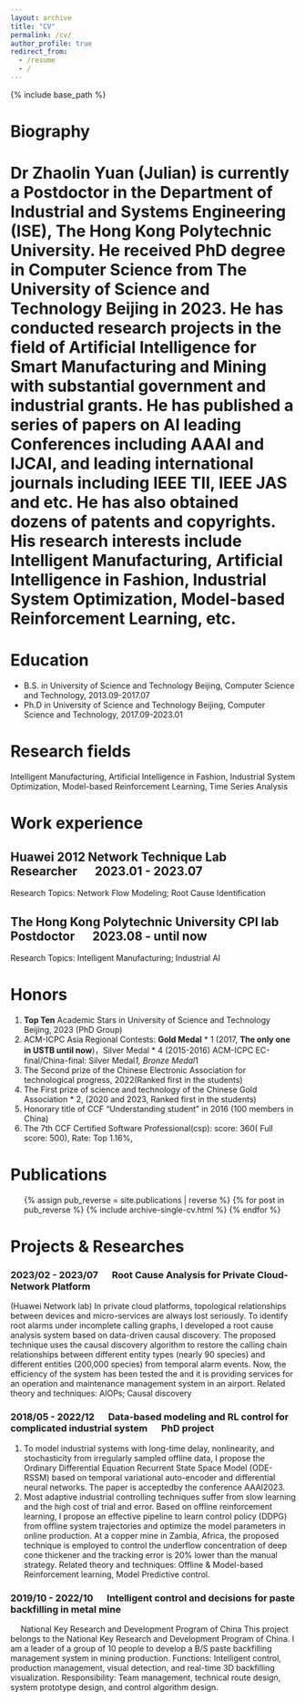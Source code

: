 ```yaml
---
layout: archive
title: "CV"
permalink: /cv/
author_profile: true
redirect_from:
  - /resume
  - /
---
```

{% include base_path %}

Biography
=========
Dr Zhaolin Yuan (Julian) is currently a Postdoctor in the Department of Industrial and Systems Engineering (ISE), The Hong Kong Polytechnic University. He received PhD degree in Computer Science from The University of Science and Technology Beijing in 2023. He has conducted research projects in the field of Artificial Intelligence for Smart Manufacturing and Mining with substantial government and industrial grants. He has published a series of papers on AI leading Conferences including AAAI and IJCAI, and leading international journals including IEEE TII, IEEE JAS and etc. He has also obtained dozens of patents and copyrights.
His research interests include Intelligent Manufacturing, Artificial Intelligence in Fashion, Industrial System Optimization, Model-based Reinforcement Learning, etc.  
=========

Education
=========

* B.S. in University of Science and Technology Beijing, Computer Science and Technology, 2013.09-2017.07
* Ph.D in University of Science and Technology Beijing, Computer Science and Technology, 2017.09-2023.01

**Research fields**
===================

Intelligent Manufacturing, Artificial Intelligence in Fashion, Industrial System Optimization, Model-based Reinforcement Learning, Time Series Analysis

Work experience
===============

## Huawei 2012 Network Technique Lab &emsp;  Researcher &emsp; 2023.01 - 2023.07
Research Topics: Network Flow Modeling; Root Cause Identification

## The Hong Kong Polytechnic University CPI lab &emsp; Postdoctor &emsp; 2023.08 - until now
Research Topics: Intelligent Manufacturing; Industrial AI

Honors
===================

1. **Top Ten** Academic Stars in University of Science and Technology Beijing, 2023 (PhD Group)
2. ACM-ICPC Asia Regional Contests: **Gold Medal** * 1 (2017, **The only one in USTB until now**)，Silver Medal * 4 (2015-2016) ACM-ICPC EC-final/China-final: Silver Medal*1, Bronze Medal*1
3. The Second prize of the Chinese Electronic Association for technological progress, 2022(Ranked first in the students)
4. The First prize of science and technology of the Chinese Gold Association * 2, (2020 and 2023, Ranked first in the students)
5. Honorary title of CCF “Understanding student” in 2016 (100 members in China)
6. The 7th CCF Certified Software Professional(csp): score: 360( Full score: 500), Rate: Top 1.16%,

Publications
============

<ul>
{% assign pub_reverse = site.publications | reverse %}
{% for post in pub_reverse %}
  {% include archive-single-cv.html %}
{% endfor %}</ul>


Projects & Researches
===================

### 2023/02 - 2023/07 &emsp; Root Cause Analysis for Private Cloud-Network Platform
(Huawei Network lab)
In private cloud platforms, topological relationships between devices and micro-services are always lost seriously. To identify root alarms under incomplete calling graphs, I developed a root cause analysis system based on data-driven causal discovery. The proposed technique uses the causal discovery algorithm to restore the calling chain relationships between different entity types (nearly 90 species) and different entities (200,000 species) from temporal alarm events. Now, the efficiency of the system has been tested the  and it is providing services for an operation and maintenance management system in an airport.
Related theory and techniques: AIOPs; Causal discovery

### 2018/05 - 2022/12 &emsp; Data-based modeling and RL control for complicated industrial system &emsp; PhD project
1. To model industrial systems with long-time delay, nonlinearity, and stochasticity from irregularly sampled offline data, I propose the Ordinary Differential Equation Recurrent State Space Model (ODE-RSSM) based on temporal variational auto-encoder and differential neural networks. The paper is acceptedby the conference AAAI2023.
2. Most adaptive industrial controlling techniques suffer from slow learning and the high cost of trial and error. Based on offline reinforcement learning, I propose an effective pipeline to learn control policy (DDPG) from offline system trajectories and optimize the model parameters in online production. At a copper mine in Zambia, Africa, the proposed technique is employed to control the underflow concentration of deep cone thickener and the tracking error is 20% lower than the manual strategy.
Related theory and techniques: Offline &  Model-based Reinforcement learning, Model Predictive control.

### 2019/10 - 2022/10 &emsp; Intelligent control and decisions for paste backfilling in metal mine
 &emsp; National Key Research and Development Program of China
This project belongs to the National Key Research and Development Program of China. I am a leader of a group of 10 people to develop a B/S paste backfilling management system in mining production.
Functions: Intelligent control, production management, visual detection, and real-time 3D backfilling visualization.
Responsibility: Team management, technical route design, system prototype design, and control algorithm design.

